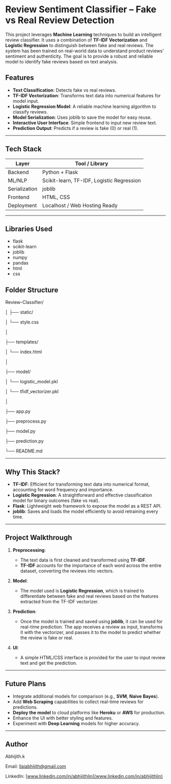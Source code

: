 # Review Sentiment Classifier – Fake vs Real Review Detection

This project leverages **Machine Learning** techniques to build an intelligent review classifier. It uses a combination of **TF-IDF Vectorization** and **Logistic Regression** to distinguish between fake and real reviews. The system has been trained on real-world data to understand product reviews' sentiment and authenticity. The goal is to provide a robust and reliable model to identify fake reviews based on text analysis.

## Features

- **Text Classification**: Detects fake vs real reviews.
- **TF-IDF Vectorization**: Transforms text data into numerical features for model input.
- **Logistic Regression Model**: A reliable machine learning algorithm to classify reviews.
- **Model Serialization**: Uses joblib to save the model for easy reuse.
- **Interactive User Interface**: Simple frontend to input new review text.
- **Prediction Output**: Predicts if a review is fake (0) or real (1).

---

## Tech Stack

| Layer       | Tool / Library                           |
|-------------|------------------------------------------|
| Backend     | Python + Flask                           |
| ML/NLP      | Scikit-learn, TF-IDF, Logistic Regression|
| Serialization | joblib                                 |
| Frontend    | HTML, CSS                                |
| Deployment  | Localhost / Web Hosting Ready            |

---

## Libraries Used

- flask
- scikit-learn
- joblib
- numpy
- pandas
- html
- css

## Folder Structure

Review-Classifier/

│
├── static/             

│   └── style.css         

│

├── templates/         

│   └── index.html     

│

├── model/          

│   └── logistic_model.pkl

│   └── tfidf_vectorizer.pkl

│

├── app.py               

├── preprocess.py       

├── model.py             

├── prediction.py          

└── README.md    


---

## Why This Stack?

- **TF-IDF**: Efficient for transforming text data into numerical format, accounting for word frequency and importance.
- **Logistic Regression**: A straightforward and effective classification model for binary outcomes (fake vs real).
- **Flask**: Lightweight web framework to expose the model as a REST API.
- **joblib**: Saves and loads the model efficiently to avoid retraining every time.

---

## Project Walkthrough

1. **Preprocessing**:
    - The text data is first cleaned and transformed using **TF-IDF**.
    - **TF-IDF** accounts for the importance of each word across the entire dataset, converting the reviews into vectors.
  
2. **Model**:
    - The model used is **Logistic Regression**, which is trained to differentiate between fake and real reviews based on the features extracted from the TF-IDF vectorizer.
  
3. **Prediction**:
    - Once the model is trained and saved using **joblib**, it can be used for real-time prediction. The app receives a review as input, transforms it with the vectorizer, and passes it to the model to predict whether the review is fake or real.
  
4. **UI**:
    - A simple HTML/CSS interface is provided for the user to input review text and get the prediction.

---

## Future Plans

- Integrate additional models for comparison (e.g., **SVM**, **Naive Bayes**).
- Add **Web Scraping** capabilities to collect real-time reviews for predictions.
- **Deploy the model** to cloud platforms like **Heroku** or **AWS** for production.
- Enhance the UI with better styling and features.
- Experiment with **Deep Learning** models for higher accuracy.

---

## Author

Abhijith.k

Email: llaiabhijith@gmail.com

LinkedIn: [www.linkedin.com/in/abhijithlin](www.linkedin.com/in/abhijithlin)
